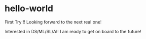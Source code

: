 # hello-world
First Try !! Looking forward to the next real one!

Interested in DS/ML/SL/AI! I am ready to get on board to the future!
